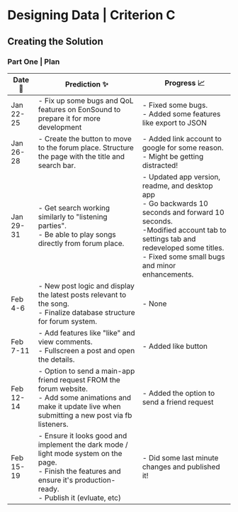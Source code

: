 # Designing Data | Criterion C
## Creating the Solution
### Part One | Plan

| Date 📅| Prediction ✨ | Progress 📈 |
| - | - | - |
| Jan 22-25 | - Fix up some bugs and QoL features on EonSound to prepare it for more development | - Fixed some bugs. <br> - Added some features like export to JSON|
| Jan 26-28 | - Create the button to move to the forum place. Structure the page with the title and search bar. | - Added link account to google for some reason. <br> - Might be getting distracted! |
| Jan 29-31 | - Get search working similarly to "listening parties". <br>- Be able to play songs directly from forum place. | - Updated app version, readme, and desktop app <br>- Go backwards 10 seconds and forward 10 seconds.<br>-Modified account tab to settings tab and redeveloped some titles.<br>- Fixed some small bugs and minor enhancements. | Feb 1-3 | - Handle forum section where opening a song would change the UI drastically.<br>- Create new post button | |
| Feb 4-6 | - New post logic and display the latest posts relevant to the song. <br> - Finalize database structure for forum system. | - None|
| Feb 7-11 | - Add features like "like" and view comments.<br>- Fullscreen a post and open the details. | - Added like button |
| Feb 12-14 | - Option to send a main-app friend request FROM the forum website. <br>- Add some animations and make it update live when submitting a new post via fb listeners. |  - Added the option to send a friend request |
| Feb 15-19 | - Ensure it looks good and implement the dark mode / light mode system on the page.<br>-  Finish the features and ensure it's production-ready. <br>- Publish it (evluate, etc)|  - Did some last minute changes and published it!  |
